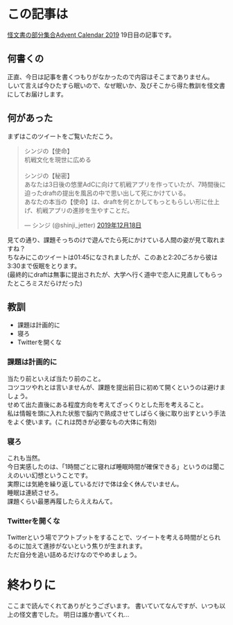 # この記事は
[怪文書の部分集合Advent Calendar 2019](https://adventar.org/calendars/3993) 19日目の記事です。

## 何書くの
正直、今日は記事を書くつもりがなかったので内容はそこまでありません。  
しいて言えば今ひたすら眠いので、なぜ眠いか、及びそこから得た教訓を怪文書にしてお届けします。

## 何があった
まずはこのツイートをご覧いただこう。
<blockquote class="twitter-tweet" data-lang="ja"><p lang="ja" dir="ltr">シンジの【使命】<br>机戦文化を現世に広める<br><br>シンジの【秘密】<br>あなたは3日後の悠里AdCに向けて机戦アプリを作っていたが、7時間後に迫ったdraftの提出を風呂の中で思い出して死にかけている。<br>あなたの本当の【使命】は、draftを何とかしてもっともらしい形に仕上げ、机戦アプリの進捗を生やすことだ。</p>&mdash; シンジ (@shinji_jetter) <a href="https://twitter.com/shinji_jetter/status/1207341080422666241?ref_src=twsrc%5Etfw">2019年12月18日</a></blockquote>
  
見ての通り、課題そっちのけで遊んでたら死にかけている人間の姿が見て取れますね？  
ちなみにこのツイートは01:45になされましたが、このあと2:20ごろから彼は3:30まで仮眠をとります。  
(最終的にdraftは無事に提出されたが、大学へ行く道中で恋人に見直してもらったところミスだらけだった)

## 教訓
- 課題は計画的に
- 寝ろ
- Twitterを開くな

### 課題は計画的に
当たり前といえば当たり前のこと。  
コツコツやれとは言いませんが、課題を提出前日に初めて開くというのは避けましょう。  
せめて出た直後にある程度方向を考えてざっくりとした形を考えること。  
私は情報を頭に入れた状態で脳内で熟成させてしばらく後に取り出すという手法をよく使います。(これは閃きが必要なもの大体に有効)

### 寝ろ
これも当然。  
今日実感したのは、「1時間ごとに寝れば睡眠時間が確保できる」というのは聞こえのいい幻想ということです。  
実際には気絶を繰り返しているだけで体は全く休んでいません。  
睡眠は連続させろ。  
課題くらい最悪再履したらええねんて。

### Twitterを開くな
Twitterという場でアウトプットをすることで、ツイートを考える時間がとられるのに加えて進捗がないという焦りが生まれます。  
ただ自分を追い詰めるだけなのでやめましょう。

# 終わりに
ここまで読んでくれてありがとうございます。
書いていてなんですが、いつも以上の怪文書でした。
明日は誰か書いてくれ...
